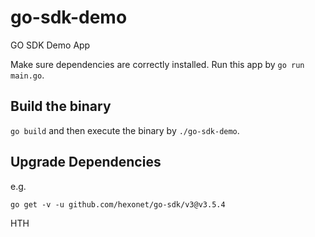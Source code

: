 # go-sdk-demo

GO SDK Demo App

Make sure dependencies are correctly installed. Run this app by `go run main.go`.

## Build the binary

`go build` and then execute the binary by `./go-sdk-demo`.

## Upgrade Dependencies

e.g.

`go get -v -u github.com/hexonet/go-sdk/v3@v3.5.4`

HTH
